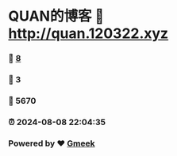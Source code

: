 # QUAN的博客 :link: http://quan.120322.xyz 
### :page_facing_up: [8](http://quan.120322.xyz/tag.html) 
### :speech_balloon: 3 
### :hibiscus: 5670 
### :alarm_clock: 2024-08-08 22:04:35 
### Powered by :heart: [Gmeek](https://github.com/Meekdai/Gmeek)
